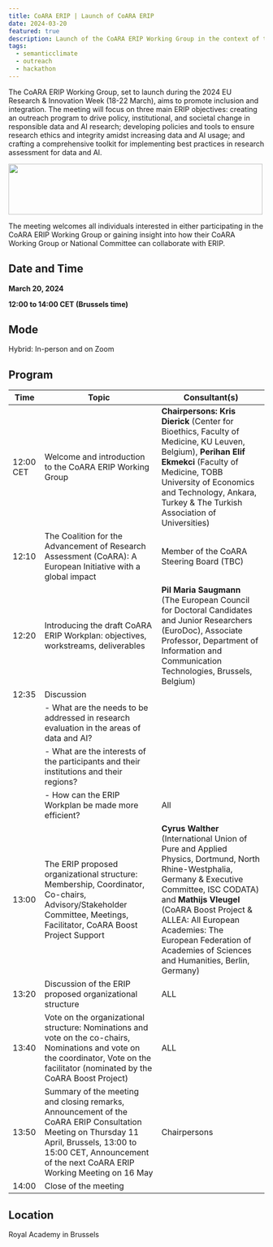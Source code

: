 ```yaml
---
title: CoARA ERIP | Launch of CoARA ERIP  
date: 2024-03-20
featured: true
description: Launch of the CoARA ERIP Working Group in the context of the 2024 EU Research & Innovation Week 
tags:
  - semanticclimate
  - outreach
  - hackathon
---
```


The CoARA ERIP Working Group, set to launch during the 2024 EU Research & Innovation Week (18-22 March), aims to promote inclusion and integration. The meeting will focus on three main ERIP objectives: creating an outreach program to drive policy, institutional, and societal change in responsible data and AI research; developing policies and tools to ensure research ethics and integrity amidst increasing data and AI usage; and crafting a comprehensive toolkit for implementing best practices in research assessment for data and AI.

<img src='{{ "/static/img/CoARA-Logo.jpg" | url }}' width="500" height="100">

The meeting welcomes all individuals interested in either participating in the CoARA ERIP Working Group or gaining insight into how their CoARA Working Group or National Committee can collaborate with ERIP.

## Date and Time

**March 20, 2024**

**12:00 to 14:00 CET (Brussels time)**

## Mode

Hybrid: In-person and on Zoom

## Program 

| Time | Topic | Consultant(s) |
|------|-------|---------------|
| 12:00 CET | Welcome and introduction to the CoARA ERIP Working Group | **Chairpersons: Kris Dierick** (Center for Bioethics, Faculty of Medicine, KU Leuven, Belgium), **Perihan Elif Ekmekci** (Faculty of Medicine, TOBB University of Economics and Technology, Ankara, Turkey & The Turkish Association of Universities) |
| 12:10 | The Coalition for the Advancement of Research Assessment (CoARA): A European Initiative with a global impact | Member of the CoARA Steering Board (TBC) |
| 12:20 | Introducing the draft CoARA ERIP Workplan: objectives, workstreams, deliverables | **Pil Maria Saugmann** (The European Council for Doctoral Candidates and Junior Researchers (EuroDoc), Associate Professor, Department of Information and Communication Technologies, Brussels, Belgium) |
| 12:35 | Discussion |
|      | - What are the needs to be addressed in research evaluation in the areas of data and AI? |
|      | - What are the interests of the participants and their institutions and their regions? |
|      | - How can the ERIP Workplan be made more efficient? | All |
| 13:00 | The ERIP proposed organizational structure: Membership, Coordinator, Co-chairs, Advisory/Stakeholder Committee, Meetings, Facilitator, CoARA Boost Project Support | **Cyrus Walther** (International Union of Pure and Applied Physics, Dortmund, North Rhine-Westphalia, Germany & Executive Committee, ISC CODATA) and **Mathijs Vleugel** (CoARA Boost Project & ALLEA: All European Academies: The European Federation of Academies of Sciences and Humanities, Berlin, Germany) |
| 13:20 | Discussion of the ERIP proposed organizational structure | ALL |
| 13:40 | Vote on the organizational structure: Nominations and vote on the co-chairs, Nominations and vote on the coordinator, Vote on the facilitator (nominated by the CoARA Boost Project) | ALL |
| 13:50 | Summary of the meeting and closing remarks, Announcement of the CoARA ERIP Consultation Meeting on Thursday 11 April, Brussels, 13:00 to 15:00 CET, Announcement of the next CoARA ERIP Working Meeting on 16 May | Chairpersons |
| 14:00 | Close of the meeting | |


## Location

Royal Academy in Brussels









